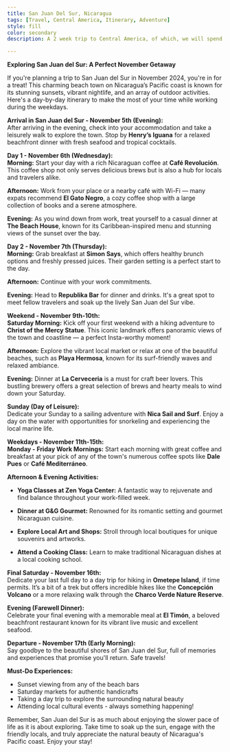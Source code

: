 ```yaml
---
title: San Juan Del Sur, Nicaragua
tags: [Travel, Central America, Itinerary, Adventure]
style: fill
color: secondary
description: A 2 week trip to Central America, of which, we will spend the majority in Nicaragua.

---
```



**Exploring San Juan del Sur: A Perfect November Getaway**

If you're planning a trip to San Juan del Sur in November 2024, you're in for a treat! This charming beach town on Nicaragua’s Pacific coast is known for its stunning sunsets, vibrant nightlife, and an array of outdoor activities. Here's a day-by-day itinerary to make the most of your time while working during the weekdays.

**Arrival in San Juan del Sur - November 5th (Evening):**  
After arriving in the evening, check into your accommodation and take a leisurely walk to explore the town. Stop by **Henry’s Iguana** for a relaxed beachfront dinner with fresh seafood and tropical cocktails.

**Day 1 - November 6th (Wednesday):**  
**Morning:** Start your day with a rich Nicaraguan coffee at **Café Revolución**. This coffee shop not only serves delicious brews but is also a hub for locals and travelers alike.

**Afternoon:** Work from your place or a nearby café with Wi-Fi — many expats recommend **El Gato Negro**, a cozy coffee shop with a large collection of books and a serene atmosphere.

**Evening:** As you wind down from work, treat yourself to a casual dinner at **The Beach House**, known for its Caribbean-inspired menu and stunning views of the sunset over the bay.

**Day 2 - November 7th (Thursday):**  
**Morning:** Grab breakfast at **Simon Says**, which offers healthy brunch options and freshly pressed juices. Their garden setting is a perfect start to the day.

**Afternoon:** Continue with your work commitments.

**Evening:** Head to **Republika Bar** for dinner and drinks. It's a great spot to meet fellow travelers and soak up the lively San Juan del Sur vibe.

**Weekend - November 9th-10th:**  
**Saturday Morning:** Kick off your first weekend with a hiking adventure to **Christ of the Mercy Statue**. This iconic landmark offers panoramic views of the town and coastline — a perfect Insta-worthy moment!

**Afternoon:** Explore the vibrant local market or relax at one of the beautiful beaches, such as **Playa Hermosa**, known for its surf-friendly waves and relaxed ambiance.

**Evening:** Dinner at **La Cerveceria** is a must for craft beer lovers. This bustling brewery offers a great selection of brews and hearty meals to wind down your Saturday.

**Sunday (Day of Leisure):**  
Dedicate your Sunday to a sailing adventure with **Nica Sail and Surf**. Enjoy a day on the water with opportunities for snorkeling and experiencing the local marine life.

**Weekdays - November 11th-15th:**  
**Monday - Friday Work Mornings:** Start each morning with great coffee and breakfast at your pick of any of the town's numerous coffee spots like **Dale Pues** or **Café Mediterráneo**.

**Afternoon & Evening Activities:**  
- **Yoga Classes at Zen Yoga Center:** A fantastic way to rejuvenate and find balance throughout your work-filled week.

- **Dinner at G&G Gourmet:** Renowned for its romantic setting and gourmet Nicaraguan cuisine.

- **Explore Local Art and Shops:** Stroll through local boutiques for unique souvenirs and artworks.

- **Attend a Cooking Class:** Learn to make traditional Nicaraguan dishes at a local cooking school.

**Final Saturday - November 16th:**  
Dedicate your last full day to a day trip for hiking in **Ometepe Island**, if time permits. It’s a bit of a trek but offers incredible hikes like the **Concepción Volcano** or a more relaxing walk through the **Charco Verde Nature Reserve**.

**Evening (Farewell Dinner):**  
Celebrate your final evening with a memorable meal at **El Timón**, a beloved beachfront restaurant known for its vibrant live music and excellent seafood.

**Departure - November 17th (Early Morning):**  
Say goodbye to the beautiful shores of San Juan del Sur, full of memories and experiences that promise you'll return. Safe travels!

**Must-Do Experiences:**
- Sunset viewing from any of the beach bars
- Saturday markets for authentic handicrafts
- Taking a day trip to explore the surrounding natural beauty
- Attending local cultural events - always something happening!

Remember, San Juan del Sur is as much about enjoying the slower pace of life as it is about exploring. Take time to soak up the sun, engage with the friendly locals, and truly appreciate the natural beauty of Nicaragua's Pacific coast. Enjoy your stay!